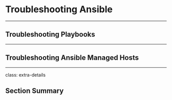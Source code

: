 # Troubleshooting Ansible

---

## Troubleshooting Playbooks

---

## Troubleshooting Ansible Managed Hosts

---

class: extra-details

## Section Summary
